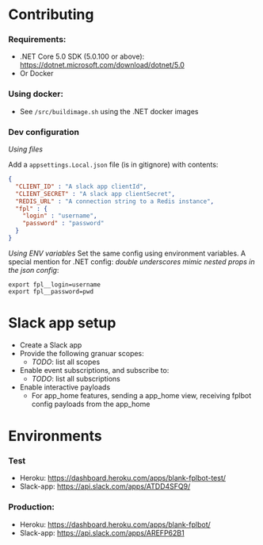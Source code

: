# Contributing
### Requirements:
- .NET Core 5.0 SDK (5.0.100 or above): https://dotnet.microsoft.com/download/dotnet/5.0
- Or Docker

### Using docker:
- See `/src/buildimage.sh` using the .NET docker images

### Dev configuration

_Using files_

Add a `appsettings.Local.json` file (is in gitignore) with contents:

```json
{
  "CLIENT_ID" : "A slack app clientId",
  "CLIENT_SECRET" : "A slack app clientSecret",
  "REDIS_URL" : "A connection string to a Redis instance",
  "fpl" : {
    "login" : "username",
    "password" : "password"
  }
}
```

_Using ENV variables_
Set the same config using environment variables. A special mention for .NET config: _double underscores mimic nested props in the json config_:

```
export fpl__login=username
export fpl__password=pwd
```

# Slack app setup

* Create a Slack app
* Provide the following granuar scopes:
  * _TODO_: list all scopes
* Enable event subscriptions, and subscribe to:
  * _TODO_: list all subscriptions
* Enable interactive payloads
  * For app_home features, sending a app_home view, receiving fplbot config payloads from the app_home


# Environments

### Test
* Heroku: https://dashboard.heroku.com/apps/blank-fplbot-test/
* Slack-app: https://api.slack.com/apps/ATDD4SFQ9/

### Production:

* Heroku: https://dashboard.heroku.com/apps/blank-fplbot/
* Slack-app: https://api.slack.com/apps/AREFP62B1

